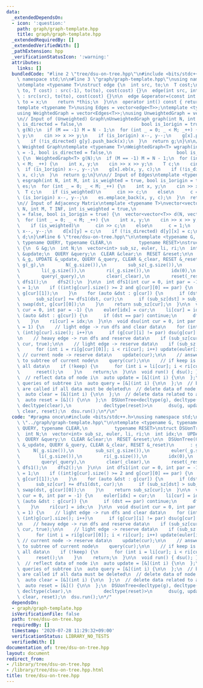 ```yaml
---
data:
  _extendedDependsOn:
  - icon: ':question:'
    path: graph/graph-template.hpp
    title: graph/graph-template.hpp
  _extendedRequiredBy: []
  _extendedVerifiedWith: []
  _pathExtension: hpp
  _verificationStatusIcon: ':warning:'
  attributes:
    links: []
  bundledCode: "#line 2 \"tree/dsu-on-tree.hpp\"\n#include <bits/stdc++.h>\nusing\
    \ namespace std;\n\n#line 3 \"graph/graph-template.hpp\"\nusing namespace std;\n\
    \ntemplate <typename T>\nstruct edge {\n  int src, to;\n  T cost;\n\n  edge(int\
    \ to, T cost) : src(-1), to(to), cost(cost) {}\n  edge(int src, int to, T cost)\
    \ : src(src), to(to), cost(cost) {}\n\n  edge &operator=(const int &x) {\n   \
    \ to = x;\n    return *this;\n  }\n\n  operator int() const { return to; }\n};\n\
    template <typename T>\nusing Edges = vector<edge<T>>;\ntemplate <typename T>\n\
    using WeightedGraph = vector<Edges<T>>;\nusing UnweightedGraph = vector<vector<int>>;\n\
    \n// Input of (Unweighted) Graph\nUnweightedGraph graph(int N, int M = -1, bool\
    \ is_directed = false,\n                      bool is_1origin = true) {\n  UnweightedGraph\
    \ g(N);\n  if (M == -1) M = N - 1;\n  for (int _ = 0; _ < M; _++) {\n    int x,\
    \ y;\n    cin >> x >> y;\n    if (is_1origin) x--, y--;\n    g[x].push_back(y);\n\
    \    if (!is_directed) g[y].push_back(x);\n  }\n  return g;\n}\n\n// Input of\
    \ Weighted Graph\ntemplate <typename T>\nWeightedGraph<T> wgraph(int N, int M\
    \ = -1, bool is_directed = false,\n                        bool is_1origin = true)\
    \ {\n  WeightedGraph<T> g(N);\n  if (M == -1) M = N - 1;\n  for (int _ = 0; _\
    \ < M; _++) {\n    int x, y;\n    cin >> x >> y;\n    T c;\n    cin >> c;\n  \
    \  if (is_1origin) x--, y--;\n    g[x].eb(x, y, c);\n    if (!is_directed) g[y].eb(y,\
    \ x, c);\n  }\n  return g;\n}\n\n// Input of Edges\ntemplate <typename T>\nEdges<T>\
    \ esgraph(int N, int M, int is_weighted = true, bool is_1origin = true) {\n  Edges<T>\
    \ es;\n  for (int _ = 0; _ < M; _++) {\n    int x, y;\n    cin >> x >> y;\n  \
    \  T c;\n    if (is_weighted)\n      cin >> c;\n    else\n      c = 1;\n    if\
    \ (is_1origin) x--, y--;\n    es.emplace_back(x, y, c);\n  }\n  return es;\n}\n\
    \n// Input of Adjacency Matrix\ntemplate <typename T>\nvector<vector<T>> adjgraph(int\
    \ N, int M, T INF, int is_weighted = true,\n                           bool is_directed\
    \ = false, bool is_1origin = true) {\n  vector<vector<T>> d(N, vector<T>(N, INF));\n\
    \  for (int _ = 0; _ < M; _++) {\n    int x, y;\n    cin >> x >> y;\n    T c;\n\
    \    if (is_weighted)\n      cin >> c;\n    else\n      c = 1;\n    if (is_1origin)\
    \ x--, y--;\n    d[x][y] = c;\n    if (!is_directed) d[y][x] = c;\n  }\n  return\
    \ d;\n}\n#line 6 \"tree/dsu-on-tree.hpp\"\n\ntemplate <typename G, typename UPDATE,\
    \ typename QUERY, typename CLEAR,\n          typename RESET>\nstruct DSUonTree\
    \ {\n  G &g;\n  int N;\n  vector<int> sub_sz, euler, li, ri;\n  int idx;\n  UPDATE\
    \ &update;\n  QUERY &query;\n  CLEAR &clear;\n  RESET &reset;\n\n  DSUonTree(G\
    \ &_g, UPDATE &_update, QUERY &_query, CLEAR &_clear, RESET &_reset)\n      :\
    \ g(_g),\n        N(_g.size()),\n        sub_sz(_g.size()),\n        euler(_g.size()),\n\
    \        li(_g.size()),\n        ri(_g.size()),\n        idx(0),\n        update(_update),\n\
    \        query(_query),\n        clear(_clear),\n        reset(_reset) {\n   \
    \ dfs1();\n    dfs2();\n  }\n\n  int dfs1(int cur = 0, int par = -1) {\n    sub_sz[cur]\
    \ = 1;\n    if ((int)g[cur].size() >= 2 and g[cur][0] == par) {\n      swap(g[cur][0],\
    \ g[cur][1]);\n    }\n    for (auto &dst : g[cur]) {\n      if (dst == par) continue;\n\
    \      sub_sz[cur] += dfs1(dst, cur);\n      if (sub_sz[dst] > sub_sz[g[cur][0]])\
    \ swap(dst, g[cur][0]);\n    }\n    return sub_sz[cur];\n  }\n\n  void dfs2(int\
    \ cur = 0, int par = -1) {\n    euler[idx] = cur;\n    li[cur] = idx++;\n    for\
    \ (auto &dst : g[cur]) {\n      if (dst == par) continue;\n      dfs2(dst, cur);\n\
    \    }\n    ri[cur] = idx;\n  }\n\n  void dsu(int cur = 0, int par = -1, int keep\
    \ = 1) {\n    // light edge -> run dfs and clear data\n    for (int i = 1; i <\
    \ (int)g[cur].size(); i++)\n      if (g[cur][i] != par) dsu(g[cur][i], cur, false);\n\
    \n    // heavy edge -> run dfs and reserve data\n    if (sub_sz[cur] != 1) dsu(g[cur][0],\
    \ cur, true);\n\n    // light edge -> reserve data\n    if (sub_sz[cur] != 1)\n\
    \      for (int i = ri[g[cur][0]]; i < ri[cur]; i++) update(euler[i]);\n\n   \
    \ // current node -> reserve data\n    update(cur);\n\n    // answer queries related\
    \ to subtree of current node\n    query(cur);\n\n    // if keep is false, clear\
    \ all data\n    if (!keep) {\n      for (int i = li[cur]; i < ri[cur]; i++) clear(euler[i]);\n\
    \      reset();\n    }\n    return;\n  }\n\n  void run() { dsu(); }\n};\n\n/*\n\
    \  // reflect data of node i\n  auto update = [&](int i) {\n\n  };\n  // answer\
    \ queries of subtree i\n  auto query = [&](int i) {\n\n  };\n  // below two function\
    \ are called if all data must be deleted\n  // delete data of node i (if necesarry)\n\
    \  auto clear = [&](int i) {\n\n  };\n  // delete data related to all (if necesarry)\n\
    \  auto reset = [&]() {\n\n  };\n  DSUonTree<decltype(g), decltype(update), decltype(query),\
    \ decltype(clear),\n            decltype(reset)>\n      dsu(g, update, query,\
    \ clear, reset);\n  dsu.run();\n*/\n"
  code: "#pragma once\n#include <bits/stdc++.h>\nusing namespace std;\n\n#include\
    \ \"../graph/graph-template.hpp\"\n\ntemplate <typename G, typename UPDATE, typename\
    \ QUERY, typename CLEAR,\n          typename RESET>\nstruct DSUonTree {\n  G &g;\n\
    \  int N;\n  vector<int> sub_sz, euler, li, ri;\n  int idx;\n  UPDATE &update;\n\
    \  QUERY &query;\n  CLEAR &clear;\n  RESET &reset;\n\n  DSUonTree(G &_g, UPDATE\
    \ &_update, QUERY &_query, CLEAR &_clear, RESET &_reset)\n      : g(_g),\n   \
    \     N(_g.size()),\n        sub_sz(_g.size()),\n        euler(_g.size()),\n \
    \       li(_g.size()),\n        ri(_g.size()),\n        idx(0),\n        update(_update),\n\
    \        query(_query),\n        clear(_clear),\n        reset(_reset) {\n   \
    \ dfs1();\n    dfs2();\n  }\n\n  int dfs1(int cur = 0, int par = -1) {\n    sub_sz[cur]\
    \ = 1;\n    if ((int)g[cur].size() >= 2 and g[cur][0] == par) {\n      swap(g[cur][0],\
    \ g[cur][1]);\n    }\n    for (auto &dst : g[cur]) {\n      if (dst == par) continue;\n\
    \      sub_sz[cur] += dfs1(dst, cur);\n      if (sub_sz[dst] > sub_sz[g[cur][0]])\
    \ swap(dst, g[cur][0]);\n    }\n    return sub_sz[cur];\n  }\n\n  void dfs2(int\
    \ cur = 0, int par = -1) {\n    euler[idx] = cur;\n    li[cur] = idx++;\n    for\
    \ (auto &dst : g[cur]) {\n      if (dst == par) continue;\n      dfs2(dst, cur);\n\
    \    }\n    ri[cur] = idx;\n  }\n\n  void dsu(int cur = 0, int par = -1, int keep\
    \ = 1) {\n    // light edge -> run dfs and clear data\n    for (int i = 1; i <\
    \ (int)g[cur].size(); i++)\n      if (g[cur][i] != par) dsu(g[cur][i], cur, false);\n\
    \n    // heavy edge -> run dfs and reserve data\n    if (sub_sz[cur] != 1) dsu(g[cur][0],\
    \ cur, true);\n\n    // light edge -> reserve data\n    if (sub_sz[cur] != 1)\n\
    \      for (int i = ri[g[cur][0]]; i < ri[cur]; i++) update(euler[i]);\n\n   \
    \ // current node -> reserve data\n    update(cur);\n\n    // answer queries related\
    \ to subtree of current node\n    query(cur);\n\n    // if keep is false, clear\
    \ all data\n    if (!keep) {\n      for (int i = li[cur]; i < ri[cur]; i++) clear(euler[i]);\n\
    \      reset();\n    }\n    return;\n  }\n\n  void run() { dsu(); }\n};\n\n/*\n\
    \  // reflect data of node i\n  auto update = [&](int i) {\n\n  };\n  // answer\
    \ queries of subtree i\n  auto query = [&](int i) {\n\n  };\n  // below two function\
    \ are called if all data must be deleted\n  // delete data of node i (if necesarry)\n\
    \  auto clear = [&](int i) {\n\n  };\n  // delete data related to all (if necesarry)\n\
    \  auto reset = [&]() {\n\n  };\n  DSUonTree<decltype(g), decltype(update), decltype(query),\
    \ decltype(clear),\n            decltype(reset)>\n      dsu(g, update, query,\
    \ clear, reset);\n  dsu.run();\n*/"
  dependsOn:
  - graph/graph-template.hpp
  isVerificationFile: false
  path: tree/dsu-on-tree.hpp
  requiredBy: []
  timestamp: '2020-07-28 11:29:32+09:00'
  verificationStatus: LIBRARY_NO_TESTS
  verifiedWith: []
documentation_of: tree/dsu-on-tree.hpp
layout: document
redirect_from:
- /library/tree/dsu-on-tree.hpp
- /library/tree/dsu-on-tree.hpp.html
title: tree/dsu-on-tree.hpp
---
```

